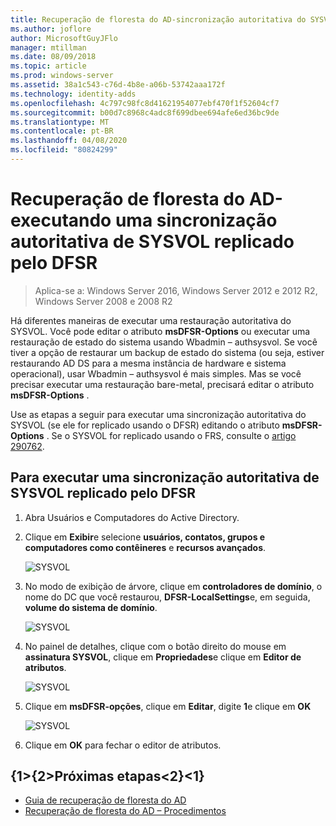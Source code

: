 ```yaml
---
title: Recuperação de floresta do AD-sincronização autoritativa do SYSVOL
ms.author: joflore
author: MicrosoftGuyJFlo
manager: mtillman
ms.date: 08/09/2018
ms.topic: article
ms.prod: windows-server
ms.assetid: 38a1c543-c76d-4b8e-a06b-53742aaa172f
ms.technology: identity-adds
ms.openlocfilehash: 4c797c98fc8d41621954077ebf470f1f52604cf7
ms.sourcegitcommit: b00d7c8968c4adc8f699dbee694afe6ed36bc9de
ms.translationtype: MT
ms.contentlocale: pt-BR
ms.lasthandoff: 04/08/2020
ms.locfileid: "80824299"
---
```

# <a name="ad-forest-recovery---performing-an-authoritative-synchronization-of-dfsr-replicated-sysvol"></a>Recuperação de floresta do AD-executando uma sincronização autoritativa de SYSVOL replicado pelo DFSR  

>Aplica-se a: Windows Server 2016, Windows Server 2012 e 2012 R2, Windows Server 2008 e 2008 R2

Há diferentes maneiras de executar uma restauração autoritativa do SYSVOL. Você pode editar o atributo **msDFSR-Options** ou executar uma restauração de estado do sistema usando Wbadmin – authsysvol. Se você tiver a opção de restaurar um backup de estado do sistema (ou seja, estiver restaurando AD DS para a mesma instância de hardware e sistema operacional), usar Wbadmin – authsysvol é mais simples. Mas se você precisar executar uma restauração bare-metal, precisará editar o atributo **msDFSR-Options** .  

Use as etapas a seguir para executar uma sincronização autoritativa do SYSVOL (se ele for replicado usando o DFSR) editando o atributo **msDFSR-Options** . Se o SYSVOL for replicado usando o FRS, consulte o [artigo 290762](https://go.microsoft.com/fwlink/?LinkId=148443).  

## <a name="to-perform-an-authoritative-synchronization-of-dfsr-replicated-sysvol"></a>Para executar uma sincronização autoritativa de SYSVOL replicado pelo DFSR  

1. Abra Usuários e Computadores do Active Directory.  
2. Clique em **Exibir**e selecione **usuários, contatos, grupos e computadores como contêineres** e **recursos avançados**. 

   ![SYSVOL](media/AD-Forest-Recovery-Authoritative-Recovery-SYSVOL/sysvol1.png) 

3. No modo de exibição de árvore, clique em **controladores de domínio**, o nome do DC que você restaurou, **DFSR-LocalSettings**e, em seguida, **volume do sistema de domínio**. 

   ![SYSVOL](media/AD-Forest-Recovery-Authoritative-Recovery-SYSVOL/sysvol2.png)  

4. No painel de detalhes, clique com o botão direito do mouse em **assinatura SYSVOL**, clique em **Propriedades**e clique em **Editor de atributos**.  

   ![SYSVOL](media/AD-Forest-Recovery-Authoritative-Recovery-SYSVOL/sysvol3.png) 

5. Clique em **msDFSR-opções**, clique em **Editar**, digite **1**e clique em **OK**  

   ![SYSVOL](media/AD-Forest-Recovery-Authoritative-Recovery-SYSVOL/sysvol4.png) 

6. Clique em **OK** para fechar o editor de atributos.  
  
## <a name="next-steps"></a>{1&gt;{2&gt;Próximas etapas&lt;2}&lt;1}

- [Guia de recuperação de floresta do AD](AD-Forest-Recovery-Guide.md)
- [Recuperação de floresta do AD – Procedimentos](AD-Forest-Recovery-Procedures.md)
